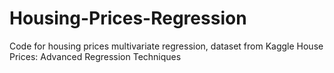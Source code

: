 # Housing-Prices-Regression
Code for housing prices multivariate regression, dataset from Kaggle House Prices: Advanced Regression Techniques
